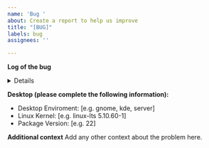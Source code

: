 ```yaml
---
name: 'Bug '
about: Create a report to help us improve
title: "[BUG]"
labels: bug
assignees: ''

---
```


<!--
Please report the error of one package in one issue! Use multi issues to report multi bugs.
Thanks!
-->

**Log of the bug**

<details>

```
put the output here
```
 
 </details>

**Desktop (please complete the following information):**
 - Desktop Enviroment: [e.g. gnome, kde, server]
 - Linux Kernel: [e.g. linux-lts 5.10.60-1]
 - Package Version: [e.g. 22]

**Additional context**
Add any other context about the problem here.
